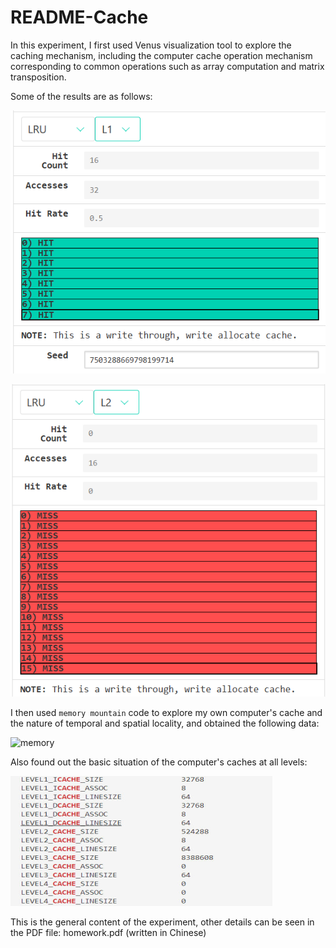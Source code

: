 # README-Cache

In this experiment, I first used Venus visualization tool to explore the caching mechanism, including the computer cache operation mechanism corresponding to common operations such as array computation and matrix transposition.

Some of the results are as follows:

![cache1](cache1.png)

![cache2](cache2.png)

I then used `memory mountain` code to explore my own computer's cache and the nature of temporal and spatial locality, and obtained the following data:

![memory](D:\Typimages\memory.png)

Also found out the basic situation of the computer's caches at all levels:

![mycache](mycache.png)

This is the general content of the experiment, other details can be seen in the PDF file: homework.pdf (written in Chinese)
